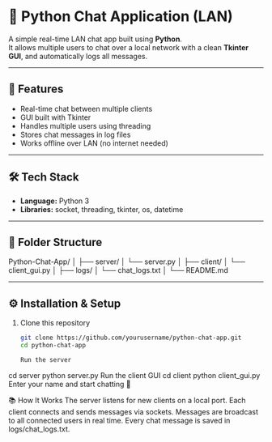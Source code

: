 # 💬 Python Chat Application (LAN)

A simple real-time LAN chat app built using **Python**.  
It allows multiple users to chat over a local network with a clean **Tkinter GUI**, and automatically logs all messages.

---

## 🚀 Features
- Real-time chat between multiple clients  
- GUI built with Tkinter  
- Handles multiple users using threading  
- Stores chat messages in log files  
- Works offline over LAN (no internet needed)

---

## 🛠️ Tech Stack
- **Language:** Python 3  
- **Libraries:** socket, threading, tkinter, os, datetime  

---

## 📁 Folder Structure
Python-Chat-App/
│
├── server/
│ └── server.py
│
├── client/
│ └── client_gui.py
│
├── logs/
│ └── chat_logs.txt
│
└── README.md

---

## ⚙️ Installation & Setup
1. Clone this repository  
   ```bash
   git clone https://github.com/yourusername/python-chat-app.git
   cd python-chat-app

   Run the server
cd server
python server.py
Run the client GUI
cd client
python client_gui.py
Enter your name and start chatting 🎉

📚 How It Works
The server listens for new clients on a local port.
Each client connects and sends messages via sockets.
Messages are broadcast to all connected users in real time.
Every chat message is saved in logs/chat_logs.txt.

